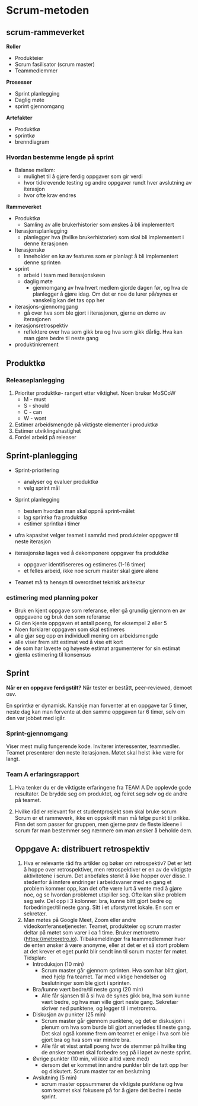 # Scrum-metoden
## scrum-rammeverket
**Roller**
- Produkteier
- Scrum fasilisator (scrum master)
- Teammedlemmer

**Prosesser**
- Sprint planlegging
- Daglig møte
- sprint gjennomgang

**Artefakter**
- Produktkø
- sprintkø
- brenndiagram

### Hvordan bestemme lengde på sprint
- Balanse mellom:
	- mulighet til å gjøre ferdig oppgaver som gir verdi
	- hvor tidkrevende testing og andre oppgaver rundt hver avslutning av iterasjon
	- hvor ofte krav endres

**Rammeverket**
- Produktkø
	- Samling av alle brukerhistorier som ønskes å bli implementert
- Iterasjonsplanlegging
	- planlegger hva (hvilke brukerhistorier) som skal bli implementert i denne iterasjonen
- Iterasjonskø
	- Inneholder en kø av features som er planlagt å bli implementert denne sprinten
- sprint
	- arbeid i team med iterasjonskøen
	- daglig møte
		- gjennomgang av hva hvert medlem gjorde dagen før, og hva de planlegger å gjøre idag. Om det er noe de lurer på/synes er vanskelig kan det tas opp her
- iterasjons-gjennomggang
	- gå over hva som ble gjort i iterasjonen, gjerne en demo av iterasjonen
- iterasjonsretrospektiv
	- reflektere over hva som gikk bra og hva som gikk dårlig. Hva kan man gjøre bedre til neste gang
- produktinkrement

## Produktkø
### Releaseplanlegging
1. Prioriter produktkø- rangert etter viktighet. Noen bruker MoSCoW
	- M - must
	- S - should
	- C - can
	- W - wont
2. Estimer arbeidsmengde på viktigste elementer i produktkø
3. Estimer utviklingshastighet
4. Fordel arbeid på releaser

## Sprint-planlegging
- Sprint-prioritering
	- analyser og evaluer produktkø
	- velg sprint mål
- Sprint planlegging
	- bestem hvordan man skal oppnå sprint-målet
	- lag sprintkø fra produktkø
	- estimer sprintkø i timer

- ufra kapasitet velger teamet i samråd med produkteier oppgaver til neste iterasjon
- iterasjonskø lages ved å dekomponere oppgaver fra produktkø
	- oppgaver identifisereres og estimeres (1-16 timer)
	- et felles arbeid, ikke noe scrum master skal gjøre alene
- Teamet må ta hensyn til overordnet teknisk arkitektur

### estimering med planning poker
- Bruk en kjent oppgave som referanse, eller gå grundig gjennom en av oppgavene og bruk den som referanse
- Gi den kjente oppgaven et antall poeng, for eksempel 2 eller 5
- Noen forklarer oppgaven som skal estimeres
- alle gjør seg opp en individuell mening om arbeidsmengde
- alle viser frem sitt estimat ved å vise ett kort
- de som har laveste og høyeste estimat argumenterer for sin estimat
- gjenta estimering til konsensus

## Sprint
**Når er en oppgave ferdigstilt?**
Når tester er bestått, peer-reviewed, demoet osv.

En sprintkø er dynamisk. Kanskje man forventer at en oppgave tar 5 timer, neste dag kan man forvente at den samme oppgaven tar 6 timer, selv om den var jobbet med igår.

### Sprint-gjennomgang
Viser mest mulig fungerende kode. Inviterer interessenter, teammedler. Teamet presenterer den neste iterasjonen. Møtet skal helst ikke være for langt.

### Team A erfaringsrapport
1. Hva tenker du er de viktigste erfaringene fra TEAM A
	De opplevde gode resultater. De brydde seg om produktet, og feiret seg selv og de andre på teamet.
2. Hvilke råd er relevant for et studentprosjekt som skal bruke scrum
	Scrum er et rammeverk, ikke en oppskrift man må følge punkt til prikke. Finn det som passer for gruppen, men gjerne prøv de fleste ideene i scrum før man bestemmer seg nærmere om man ønsker å beholde dem. 
	
	## Oppgave A: distribuert retrospektiv
	1. Hva er relevante råd fra artikler og bøker om retrospektiv?
		Det er lett å hoppe over retrospektiver, men retrospektiver er en av de viktigste aktivitetene i scrum. Det anbefales sterkt å ikke hopper over disse.
		I stedenfor å innføre endringer i arbeidsvaner med en gang et problem kommer opp, kan det ofte være lurt å vente med å gjøre noe, og se hvordan problemet utspiller seg. Ofte kan slike problem seg selv.
		Del opp i 3 kolonner: bra, kunne blitt gjort bedre og forbedringer/til neste gang.
		Sitt i et uforstyrret lokale.
		En som er sekretær.
	2. Man møtes på Google Meet, Zoom eller andre videokonferansetjenester. Teamet, produkteier og scrum master deltar på møtet som varer i ca 1 time. Bruker metroretro (https://metroretro.io). Tilbakemeldinger fra teammedlemmer hvor de enten ønsker å være anonyme, eller at det er et så stort problem at det krever et eget punkt blir sendt inn til scrum master før møtet.
		Tidsplan:
		- Introduksjon (10 min)
			- Scrum master går gjennom sprinten. Hva som har blitt gjort, med hjelp fra teamet. Tar med viktige hendelser og beslutninger som ble gjort i sprinten.
		- Bra/kunne vært bedre/til neste gang (20 min)
			- Alle får sjansen til å si hva de synes gikk bra, hva som kunne vært bedre, og hva man ville gjort neste gang. Sekretær skriver ned punktene, og legger til i metroretro. 
		- Diskusjon av punkter (25 min)
			- Scrum master går gjennom punktene, og det er diskusjon i plenum om hva som burde bli gjort annerledes til neste gang. Det skal også komme frem om teamet er enige i hva som ble gjort bra og hva som var mindre bra.
			- Alle får et visst antall poeng hvor de stemmer på hvilke ting de ønsker teamet skal forbedre seg på i løpet av neste sprint.
		- Øvrige punkter (10 min, vil ikke alltid være med)
			- dersom det er kommet inn andre punkter blir de tatt opp her og diskutert. Scrum master tar en beslutning
		- Avslutning (5 min)
			- scrum master oppsummerer de viktigste punktene og hva som teamet skal fokusere på for å gjøre det bedre i neste sprint. 